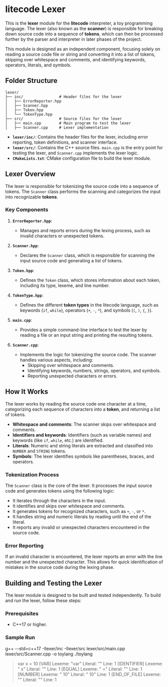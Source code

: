 # litecode Lexer

This is the **lexer** module for the **litecode** interpreter, a toy programming language. The lexer (also known as the **scanner**) is responsible for breaking down source code into a sequence of **tokens**, which can then be processed further by the parser and interpreter in later phases of the project.

This module is designed as an independent component, focusing solely on reading a source code file or string and converting it into a list of tokens, skipping over whitespace and comments, and identifying keywords, operators, literals, and symbols.

## Folder Structure

```
lexer/
├── inc/                # Header files for the lexer
│   ├── ErrorReporter.hpp
│   ├── Scanner.hpp
│   ├── Token.hpp
│   └── TokenType.hpp
├── src/                # Source files for the lexer
│   ├── main.cpp        # Main program to test the lexer
│   ├── Scanner.cpp     # Lexer implementation

```

- **`lexer/inc/`**: Contains the header files for the lexer, including error reporting, token definitions, and scanner interface.
- **`lexer/src/`**: Contains the C++ source files. `main.cpp` is the entry point for testing the lexer, and `Scanner.cpp` implements the lexer logic.
- **`CMakeLists.txt`**: CMake configuration file to build the lexer module.

## Lexer Overview

The lexer is responsible for tokenizing the source code into a sequence of tokens. The `Scanner` class performs the scanning and categorizes the input into recognizable **tokens**.

### Key Components

1. **`ErrorReporter.hpp`**:
   - Manages and reports errors during the lexing process, such as invalid characters or unexpected tokens.

2. **`Scanner.hpp`**:
   - Declares the `Scanner` class, which is responsible for scanning the input source code and generating a list of tokens.

3. **`Token.hpp`**:
   - Defines the `Token` class, which stores information about each token, including its type, lexeme, and line number.

4. **`TokenType.hpp`**:
   - Defines the different **token types** in the litecode language, such as keywords (`if`, `while`), operators (`+`, `-`, `*`), and symbols (`(`, `)`, `{`, `}`).

5. **`main.cpp`**:
   - Provides a simple command-line interface to test the lexer by reading a file or an input string and printing the resulting tokens.

6. **`Scanner.cpp`**:
   - Implements the logic for tokenizing the source code. The scanner handles various aspects, including:
     - Skipping over whitespace and comments.
     - Identifying keywords, numbers, strings, operators, and symbols.
     - Reporting unexpected characters or errors.

## How It Works

The lexer works by reading the source code one character at a time, categorizing each sequence of characters into a **token**, and returning a list of tokens.

- **Whitespace and comments**: The scanner skips over whitespace and comments.
- **Identifiers and keywords**: Identifiers (such as variable names) and keywords (like `if`, `while`, etc.) are identified.
- **Literals**: Numeric and string literals are extracted and classified into `NUMBER` and `STRING` tokens.
- **Symbols**: The lexer identifies symbols like parentheses, braces, and operators.

### Tokenization Process

The `Scanner` class is the core of the lexer. It processes the input source code and generates tokens using the following logic:
- It iterates through the characters in the input.
- It identifies and skips over whitespace and comments.
- It generates tokens for recognized characters, such as `+`, `-`, or `*`.
- It handles string and numeric literals by reading until the end of the literal.
- It reports any invalid or unexpected characters encountered in the source code.

### Error Reporting

If an invalid character is encountered, the lexer reports an error with the line number and the unexpected character. This allows for quick identification of mistakes in the source code during the lexing phase.

## Building and Testing the Lexer

The lexer module is designed to be built and tested independently. To build and run the lexer, follow these steps:

### Prerequisites

- C++17 or higher.

### Sample Run

g++ --std=c++17 -Ilexer/inc -Ilexer/src lexer/src/main.cpp lexer/src/Scanner.cpp -o toylang
./toylang

> var x = 10
[VAR] Lexeme: "var" Literal: "" Line: 1
[IDENTIFIER] Lexeme: " x" Literal: "" Line: 1
[EQUAL] Lexeme: " =" Literal: "" Line: 1
[NUMBER] Lexeme: " 10" Literal: " 10" Line: 1
[END_OF_FILE] Lexeme: "" Literal: "" Line: 1

>
